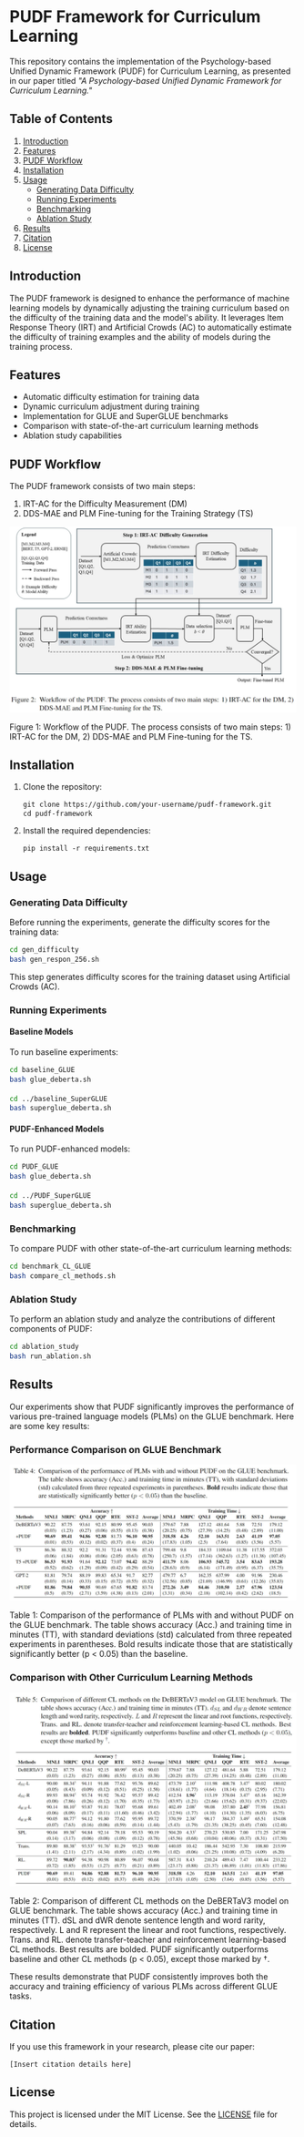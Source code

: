 # PUDF Framework for Curriculum Learning

This repository contains the implementation of the Psychology-based Unified Dynamic Framework (PUDF) for Curriculum Learning, as presented in our paper titled *"A Psychology-based Unified Dynamic Framework for Curriculum Learning."*

## Table of Contents

1. [Introduction](#introduction)
2. [Features](#features)
3. [PUDF Workflow](#pudf-workflow)
4. [Installation](#installation)
5. [Usage](#usage)
   - [Generating Data Difficulty](#generating-data-difficulty)
   - [Running Experiments](#running-experiments)
   - [Benchmarking](#benchmarking)
   - [Ablation Study](#ablation-study)
6. [Results](#results)
7. [Citation](#citation)
8. [License](#license)

## Introduction

The PUDF framework is designed to enhance the performance of machine learning models by dynamically adjusting the training curriculum based on the difficulty of the training data and the model's ability. It leverages Item Response Theory (IRT) and Artificial Crowds (AC) to automatically estimate the difficulty of training examples and the ability of models during the training process.

## Features

- Automatic difficulty estimation for training data
- Dynamic curriculum adjustment during training
- Implementation for GLUE and SuperGLUE benchmarks
- Comparison with state-of-the-art curriculum learning methods
- Ablation study capabilities

## PUDF Workflow

The PUDF framework consists of two main steps:

1. IRT-AC for the Difficulty Measurement (DM)
2. DDS-MAE and PLM Fine-tuning for the Training Strategy (TS)

![PUDF Workflow](workflow_PUDF.jpg)

Figure 1: Workflow of the PUDF. The process consists of two main steps: 1) IRT-AC for the DM, 2) DDS-MAE and PLM Fine-tuning for the TS.

## Installation

1. Clone the repository:

   ```
   git clone https://github.com/your-username/pudf-framework.git
   cd pudf-framework
   ```

2. Install the required dependencies:

   ```
   pip install -r requirements.txt
   ```

## Usage

### Generating Data Difficulty

Before running the experiments, generate the difficulty scores for the training data:

```bash
cd gen_difficulty
bash gen_respon_256.sh
```

This step generates difficulty scores for the training dataset using Artificial Crowds (AC).

### Running Experiments

#### Baseline Models

To run baseline experiments:

```bash
cd baseline_GLUE
bash glue_deberta.sh

cd ../baseline_SuperGLUE
bash superglue_deberta.sh
```

#### PUDF-Enhanced Models

To run PUDF-enhanced models:

```bash
cd PUDF_GLUE
bash glue_deberta.sh

cd ../PUDF_SuperGLUE
bash superglue_deberta.sh
```

### Benchmarking

To compare PUDF with other state-of-the-art curriculum learning methods:

```bash
cd benchmark_CL_GLUE
bash compare_cl_methods.sh
```

### Ablation Study

To perform an ablation study and analyze the contributions of different components of PUDF:

```bash
cd ablation_study
bash run_ablation.sh
```

## Results

Our experiments show that PUDF significantly improves the performance of various pre-trained language models (PLMs) on the GLUE benchmark. Here are some key results:

### Performance Comparison on GLUE Benchmark

![Performance Comparison](main_results1.jpg)

Table 1: Comparison of the performance of PLMs with and without PUDF on the GLUE benchmark. The table shows accuracy (Acc.) and training time in minutes (TT), with standard deviations (std) calculated from three repeated experiments in parentheses. Bold results indicate those that are statistically significantly better (p < 0.05) than the baseline.

### Comparison with Other Curriculum Learning Methods

![CL Methods Comparison](main_results2.jpg)

Table 2: Comparison of different CL methods on the DeBERTaV3 model on GLUE benchmark. The table shows accuracy (Acc.) and training time in minutes (TT). dSL and dWR denote sentence length and word rarity, respectively. L and R represent the linear and root functions, respectively. Trans. and RL. denote transfer-teacher and reinforcement learning-based CL methods. Best results are bolded. PUDF significantly outperforms baseline and other CL methods (p < 0.05), except those marked by †.

These results demonstrate that PUDF consistently improves both the accuracy and training efficiency of various PLMs across different GLUE tasks.

## Citation

If you use this framework in your research, please cite our paper:

```
[Insert citation details here]
```

## License

This project is licensed under the MIT License. See the [LICENSE](LICENSE) file for details.
